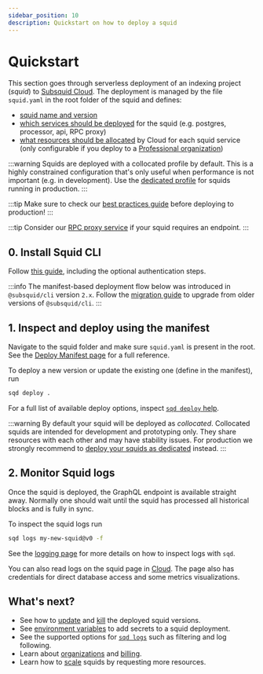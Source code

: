 ```yaml
---
sidebar_position: 10
description: Quickstart on how to deploy a squid
---
```


# Quickstart

This section goes through serverless deployment of an indexing project (*squid*) to [Subsquid Cloud](https://app.subsquid.io).
The deployment is managed by the file `squid.yaml` in the root folder of the squid and defines:

- [squid name and version](/cloud/reference/manifest/#header)
- [which services should be deployed](/cloud/reference/manifest/#deploy) for the squid (e.g. postgres, processor, api, RPC proxy)
- [what resources should be allocated](/cloud/reference/scale) by Cloud for each squid service (only configurable if you deploy to a [Professional organization](/cloud/resources/organizations/#professional-organizations))

:::warning
Squids are deployed with a collocated profile by default. This is a highly constrained configuration that's only useful when performance is not important (e.g. in development). Use the [dedicated profile](/cloud/reference/scale/#dedicated) for squids running in production.
:::

:::tip
Make sure to check our [best practices guide](/cloud/resources/best-practices) before deploying to production!
:::

:::tip
Consider our [RPC proxy service](/cloud/resources/rpc-proxy) if your squid requires an endpoint.
:::

## 0. Install Squid CLI

Follow [this guide](/squid-cli/installation), including the optional authentication steps.

:::info 
The manifest-based deployment flow below was introduced in `@subsquid/cli` version `2.x`. 
Follow the [migration guide](/cloud/resources/migration) to upgrade from older versions of `@subsquid/cli`.
:::

## 1. Inspect and deploy using the manifest

Navigate to the squid folder and make sure `squid.yaml` is present in the root. See the [Deploy Manifest page](/cloud/reference/manifest) for a full reference.

To deploy a new version or update the existing one (define in the manifest), run
```bash
sqd deploy .
```

For a full list of available deploy options, inspect [`sqd deploy` help](/squid-cli/deploy).

:::warning
By default your squid will be deployed as _collocated_. Collocated squids are intended for development and prototyping only. They share resources with each other and may have stability issues. For production we strongly recommend to [deploy your squids as dedicated](/cloud/reference/scale/#dedicated) instead.
:::

## 2. Monitor Squid logs

Once the squid is deployed, the GraphQL endpoint is available straight away. Normally one should wait until the squid has processed all historical blocks and is fully in sync.

To inspect the squid logs run

```bash
sqd logs my-new-squid@v0 -f 
```
See the [logging page](/cloud/resources/logging) for more details on how to inspect logs with `sqd`.

You can also read logs on the squid page in [Cloud](https://app.subsquid.io/squids). The page also has credentials for direct database access and some metrics visualizations.

## What's next?

- See how to [update](/squid-cli/deploy) and [kill](/squid-cli/rm) the deployed squid versions.
- See [environment variables](/cloud/resources/env-variables) to add secrets to a squid deployment.
- See the supported options for [`sqd logs`](/squid-cli/logs) such as filtering and log following.
- Learn about [organizations](/cloud/resources/organizations) and [billing](/cloud/pricing).
- Learn how to [scale](/cloud/reference/scale) squids by requesting more resources.

